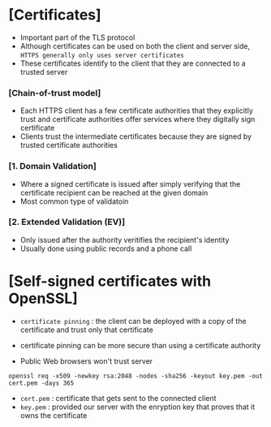 # [Certificates]

- Important part of the TLS protocol
- Although certificates can be used on both the client and server side, `HTTPS generally only uses server certificates`
- These certificates identify to the client that they are connected to a trusted server

### [Chain-of-trust model]

- Each HTTPS client has a few certificate authorities that they explicitly trust and certificate authorities offer services where they digitally sign certificate
- Clients trust the intermediate certificates because they are signed by trusted certificate authorities

### [1. Domain Validation]

- Where a signed certificate is issued after simply verifying that the certificate recipient can be reached at the given domain
- Most common type of validatoin

### [2. Extended Validation (EV)]

- Only issued after the authority veritifies the recipient's identity
- Usually done using public records and a phone call

# [Self-signed certificates with OpenSSL]

- `certificate pinning` : the client can be deployed with a copy of the certificate and trust only that certificate

- certificate pinning can be more secure than using a certificate authority

- Public Web browsers won't trust server

```
openssl req -x509 -newkey rsa:2048 -nodes -sha256 -keyout key.pem -out cert.pem -days 365
```

- `cert.pem` : certificate that gets sent to the connected client
- `key.pem` : provided our server with the enryption key that proves that it owns the certificate


<br/>



